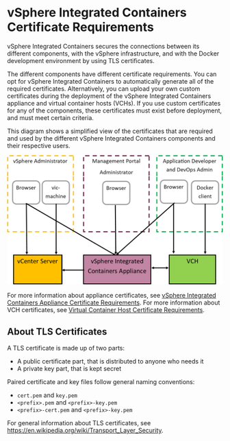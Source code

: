 # vSphere Integrated Containers Certificate Requirements #

vSphere Integrated Containers secures the connections between its different components, with the vSphere infrastructure, and with the Docker development environment by using TLS certificates. 

The different components have different certificate requirements. You can opt for vSphere Integrated Containers to automatically generate all of the required certificates. Alternatively, you can upload your own custom certificates during the deployment of the vSphere Integrated Containers appliance and virtual container hosts (VCHs). If you use custom certificates for any of the components, these certificates must exist before deployment, and must meet certain criteria.

This diagram shows a simplified view of the certificates that are required and used by the different vSphere Integrated Containers components and their respective users.

![vSphere Integrated Containers Certificate Use by Role](graphics/roles-certs.png)

For more information about appliance certificates, see [vSphere Integrated Containers Appliance Certificate Requirements](appliance_cert_reqs.md). For more information about VCH certificates, see [Virtual Container Host Certificate Requirements](vch_cert_reqs.md).

## About TLS Certificates <a id="about_tls"></a>

A TLS certificate is made up of two parts:

- A public certificate part, that is distributed to anyone who needs it
- A private key part, that is kept secret

Paired certificate and key files follow general naming conventions:

- `cert.pem` and `key.pem`
- `<prefix>.pem` and `<prefix>-key.pem`
- `<prefix>-cert.pem` and `<prefix>-key.pem`

For general information about TLS certificates, see https://en.wikipedia.org/wiki/Transport_Layer_Security.